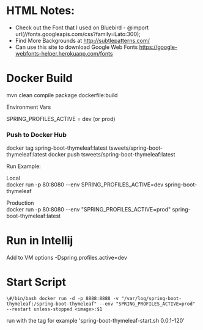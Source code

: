 # HTML Notes:
- Check out the Font that I used on Bluebird - @import url(//fonts.googleapis.com/css?family=Lato:300);
- Find More Backgrounds at http://subtlepatterns.com/ 
- Can use this site to download Google Web Fonts https://google-webfonts-helper.herokuapp.com/fonts

# Docker Build
mvn clean compile package dockerfile:build 

Environment Vars

SPRING_PROFILES_ACTIVE = dev (or prod)


### Push to Docker Hub
docker tag spring-boot-thymeleaf:latest tsweets/spring-boot-thymeleaf:latest
docker push tsweets/spring-boot-thymeleaf:latest


Run Example:

Local<br>
docker run -p 80:8080 --env SPRING_PROFILES_ACTIVE=dev spring-boot-thymeleaf


Production<br>
docker run -p 80:8080 --env "SPRING_PROFILES_ACTIVE=prod" spring-boot-thymeleaf:latest


# Run in Intellij
Add to VM options -Dspring.profiles.active=dev


# Start Script

`
\#/bin/bash
docker run -d -p 8888:8888 -v "/var/log/spring-boot-thymeleaf:/spring-boot-thymeleaf" --env "SPRING_PROFILES_ACTIVE=prod" --restart unless-stopped <image>:$1
`

run with the tag for example 'spring-boot-thymeleaf-start.sh 0.0.1-120'




